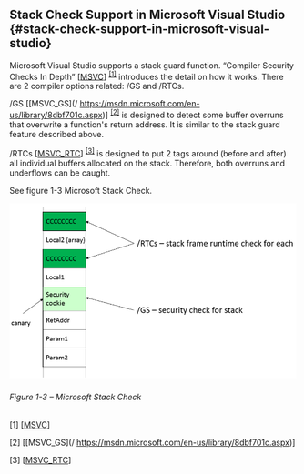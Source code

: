 <!--- @file
  README.md for Stack Canaries - Stack Check Support in Microsoft Visual Studio 

  Copyright (c) 2018, Intel Corporation. All rights reserved.<BR>

  Redistribution and use in source (original document form) and 'compiled'
  forms (converted to PDF, epub, HTML and other formats) with or without
  modification, are permitted provided that the following conditions are met:

  1) Redistributions of source code (original document form) must retain the
     above copyright notice, this list of conditions and the following
     disclaimer as the first lines of this file unmodified.

  2) Redistributions in compiled form (transformed to other DTDs, converted to
     PDF, epub, HTML and other formats) must reproduce the above copyright
     notice, this list of conditions and the following disclaimer in the
     documentation and/or other materials provided with the distribution.

  THIS DOCUMENTATION IS PROVIDED BY TIANOCORE PROJECT "AS IS" AND ANY EXPRESS OR
  IMPLIED WARRANTIES, INCLUDING, BUT NOT LIMITED TO, THE IMPLIED WARRANTIES OF
  MERCHANTABILITY AND FITNESS FOR A PARTICULAR PURPOSE ARE DISCLAIMED. IN NO
  EVENT SHALL TIANOCORE PROJECT  BE LIABLE FOR ANY DIRECT, INDIRECT, INCIDENTAL,
  SPECIAL, EXEMPLARY, OR CONSEQUENTIAL DAMAGES (INCLUDING, BUT NOT LIMITED TO,
  PROCUREMENT OF SUBSTITUTE GOODS OR SERVICES; LOSS OF USE, DATA, OR PROFITS;
  OR BUSINESS INTERRUPTION) HOWEVER CAUSED AND ON ANY THEORY OF LIABILITY,
  WHETHER IN CONTRACT, STRICT LIABILITY, OR TORT (INCLUDING NEGLIGENCE OR
  OTHERWISE) ARISING IN ANY WAY OUT OF THE USE OF THIS DOCUMENTATION, EVEN IF
  ADVISED OF THE POSSIBILITY OF SUCH DAMAGE.

-->

## Stack Check Support in Microsoft Visual Studio {#stack-check-support-in-microsoft-visual-studio}

Microsoft Visual Studio supports a stack guard function. “Compiler Security Checks In Depth” [[MSVC](https://msdn.microsoft.com/library/aa290051.aspx)] <sup>[[1]](#footnote1)</sup>
introduces the detail on how it works. There are 2 compiler options related: /GS and /RTCs.

/GS [[MSVC_GS](/ https://msdn.microsoft.com/en-us/library/8dbf701c.aspx)] <sup>[[2]](#footnote2)</sup>   is designed to detect some buffer overruns that overwrite a function&#039;s return address. It is similar to the stack guard feature described above.

/RTCs [[MSVC_RTC](https://msdn.microsoft.com/en-US/library/8wtf2dfz.aspx)] <sup>[[3]](#footnote2)</sup>   is designed to put 2 tags around (before and after) all individual buffers allocated on the stack. Therefore, both overruns and underflows can be caught.

See figure 1-3 Microsoft Stack Check.

![](/media/image3.png)

###### Figure 1-3 – Microsoft Stack Check


<a name="footnote1">[1]</a> [[MSVC](https://msdn.microsoft.com/library/aa290051.aspx)]

<a name="footnote2">[2]</a> [[MSVC_GS](/ https://msdn.microsoft.com/en-us/library/8dbf701c.aspx)]

<a name="footnote3">[3]</a> [[MSVC_RTC](https://msdn.microsoft.com/en-US/library/8wtf2dfz.aspx)] 

